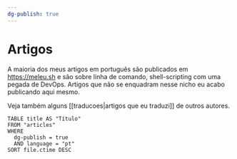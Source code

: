 ```yaml
---
dg-publish: true
---
```

# Artigos

A maioria dos meus artigos em português são publicados em <https://meleu.sh> e são sobre linha de comando, shell-scripting com uma pegada de DevOps. Artigos que não se enquadram nesse nicho eu acabo publicando aqui mesmo.

Veja também alguns [[traducoes|artigos que eu traduzi]] de outros autores.


```dataview
TABLE title AS "Título"
FROM "articles"
WHERE
  dg-publish = true
  AND language = "pt"
SORT file.ctime DESC
```

